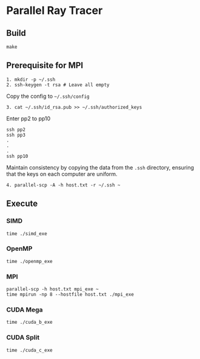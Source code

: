 # Parallel Ray Tracer

## Build
```shell
make
```

## Prerequisite for MPI
```shell
1. mkdir -p ~/.ssh
2. ssh-keygen -t rsa # Leave all empty
```

Copy the config to `~/.ssh/config`
```Shell
3. cat ~/.ssh/id_rsa.pub >> ~/.ssh/authorized_keys
```

Enter pp2 to pp10
```Shell
ssh pp2
ssh pp3
.
.
.
ssh pp10
```

Maintain consistency by copying the data from the `.ssh` directory, ensuring that the keys on each computer are uniform.
```shell
4. parallel-scp -A -h host.txt -r ~/.ssh ~
```


## Execute

### SIMD
```shell
time ./simd_exe
```

### OpenMP
```shell
time ./openmp_exe
```

### MPI
```shell
parallel-scp -h host.txt mpi_exe ~
time mpirun -np 8 --hostfile host.txt ./mpi_exe
```

### CUDA Mega
```shell
time ./cuda_b_exe
```

### CUDA Split
```shell
time ./cuda_c_exe
```